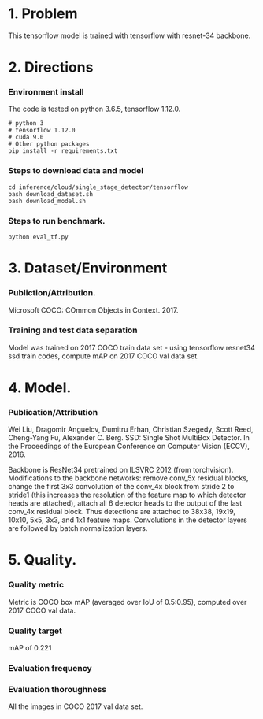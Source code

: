 
# 1. Problem
This tensorflow model is trained with tensorflow with resnet-34 backbone.

# 2. Directions

### Environment install
The code is tested on python 3.6.5, tensorflow 1.12.0.
```
# python 3
# tensorflow 1.12.0
# cuda 9.0
# Other python packages
pip install -r requirements.txt
```

### Steps to download data and model
```
cd inference/cloud/single_stage_detector/tensorflow
bash download_dataset.sh
bash download_model.sh
```

### Steps to run benchmark.
```
python eval_tf.py 
```

# 3. Dataset/Environment
### Publiction/Attribution.
Microsoft COCO: COmmon Objects in Context. 2017.

### Training and test data separation
Model was trained on 2017 COCO train data set - using tensorflow resnet34 ssd train codes, compute mAP on 2017 COCO val data set.

# 4. Model.
### Publication/Attribution
Wei Liu, Dragomir Anguelov, Dumitru Erhan, Christian Szegedy, Scott Reed, Cheng-Yang Fu, Alexander C. Berg. SSD: Single Shot MultiBox Detector. In the Proceedings of the European Conference on Computer Vision (ECCV), 2016.

Backbone is ResNet34 pretrained on ILSVRC 2012 (from torchvision). Modifications to the backbone networks: remove conv_5x residual blocks, change the first 3x3 convolution of the conv_4x block from stride 2 to stride1 (this increases the resolution of the feature map to which detector heads are attached), attach all 6 detector heads to the output of the last conv_4x residual block. Thus detections are attached to 38x38, 19x19, 10x10, 5x5, 3x3, and 1x1 feature maps. Convolutions in the detector layers are followed by batch normalization layers.

# 5. Quality.
### Quality metric
Metric is COCO box mAP (averaged over IoU of 0.5:0.95), computed over 2017 COCO val data.

### Quality target
mAP of 0.221

### Evaluation frequency

### Evaluation thoroughness
All the images in COCO 2017 val data set.
